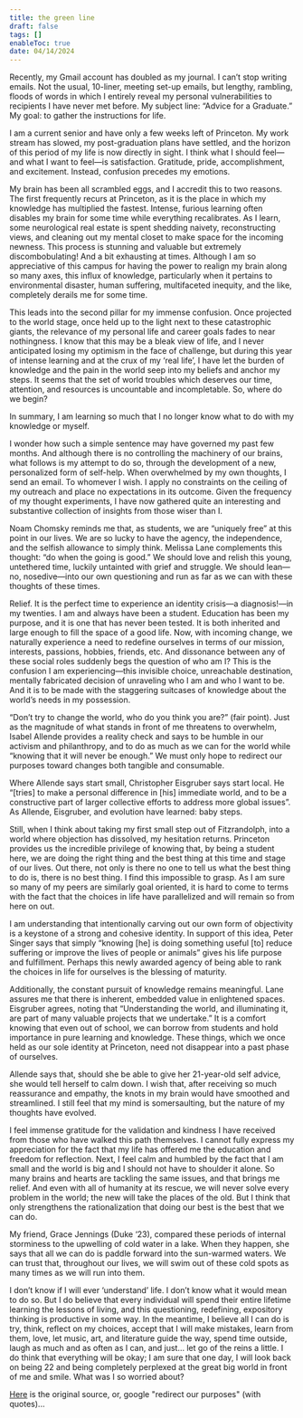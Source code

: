 ```yaml
---
title: the green line
draft: false
tags: []
enableToc: true
date: 04/14/2024
---
```

Recently, my Gmail account has doubled as my journal. I can’t stop writing emails. Not the usual, 10-liner, meeting set-up emails, but lengthy, rambling, floods of words in which I entirely reveal my personal vulnerabilities to recipients I have never met before. My subject line: “Advice for a Graduate.” My goal: to gather the instructions for life. 


  
I am a current senior and have only a few weeks left of Princeton. My work stream has slowed, my post-graduation plans have settled, and the horizon of this period of my life is now directly in sight. I think what I should feel—and what I want to feel—is satisfaction. Gratitude, pride, accomplishment, and excitement. Instead, confusion precedes my emotions. 

  

My brain has been all scrambled eggs, and I accredit this to two reasons. The first frequently recurs at Princeton, as it is the place in which my knowledge has multiplied the fastest. Intense, furious learning often disables my brain for some time while everything recalibrates. As I learn, some neurological real estate is spent shedding naivety, reconstructing views, and cleaning out my mental closet to make space for the incoming newness. This process is stunning and valuable but extremely discombobulating! And a bit exhausting at times. Although I am so appreciative of this campus for having the power to realign my brain along so many axes, this influx of knowledge, particularly when it pertains to environmental disaster, human suffering, multifaceted inequity, and the like, completely derails me for some time. 

  

This leads into the second pillar for my immense confusion. Once projected to the world stage, once held up to the light next to these catastrophic giants, the relevance of my personal life and career goals fades to near nothingness. I know that this may be a bleak view of life, and I never anticipated losing my optimism in the face of challenge, but during this year of intense learning and at the crux of my ‘real life’, I have let the burden of knowledge and the pain in the world seep into my beliefs and anchor my steps. It seems that the set of world troubles which deserves our time, attention, and resources is uncountable and incompletable. So, where do we begin?

  

In summary, I am learning so much that I no longer know what to do with my knowledge or myself. 

  

I wonder how such a simple sentence may have governed my past few months. And although there is no controlling the machinery of our brains, what follows is my attempt to do so, through the development of a new, personalized form of self-help. When overwhelmed by my own thoughts, I send an email. To whomever I wish. I apply no constraints on the ceiling of my outreach and place no expectations in its outcome. Given the frequency of my thought experiments, I have now gathered quite an interesting and substantive collection of insights from those wiser than I. 

  

Noam Chomsky reminds me that, as students, we are “uniquely free” at this point in our lives. We are so lucky to have the agency, the independence, and the selfish allowance to simply think. Melissa Lane complements this thought: “do when the going is good.” We should love and relish this young, untethered time, luckily untainted with grief and struggle. We should lean—no, nosedive—into our own questioning and run as far as we can with these thoughts of these times. 

  

Relief. It is the perfect time to experience an identity crisis—a diagnosis!—in my twenties. I am and always have been a student. Education has been my purpose, and it is one that has never been tested. It is both inherited and large enough to fill the space of a good life. Now, with incoming change, we naturally experience a need to redefine ourselves in terms of our mission, interests, passions, hobbies, friends, etc. And dissonance between any of these social roles suddenly begs the question of who am I? This is the confusion I am experiencing—this invisible choice, unreachable destination, mentally fabricated decision of unraveling who I am and who I want to be. And it is to be made with the staggering suitcases of knowledge about the world’s needs in my possession. 

  

“Don’t try to change the world, who do you think you are?” (fair point). Just as the magnitude of what stands in front of me threatens to overwhelm, Isabel Allende provides a reality check and says to be humble in our activism and philanthropy, and to do as much as we can for the world while “knowing that it will never be enough.” We must only hope to redirect our purposes toward changes both tangible and consumable.   

  

Where Allende says start small, Christopher Eisgruber says start local. He “[tries] to make a personal difference in [his] immediate world, and to be a constructive part of larger collective efforts to address more global issues”. As Allende, Eisgruber, and evolution have learned: baby steps. 

  

Still, when I think about taking my first small step out of Fitzrandolph, into a world where objection has dissolved, my hesitation returns. Princeton provides us the incredible privilege of knowing that, by being a student here, we are doing the right thing and the best thing at this time and stage of our lives. Out there, not only is there no one to tell us what the best thing to do is, there is no best thing. I find this impossible to grasp. As I am sure so many of my peers are similarly goal oriented, it is hard to come to terms with the fact that the choices in life have parallelized and will remain so from here on out.

  

I am understanding that intentionally carving out our own form of objectivity is a keystone of a strong and cohesive identity. In support of this idea, Peter Singer says that simply “knowing [he] is doing something useful [to] reduce suffering or improve the lives of people or animals” gives his life purpose and fulfillment. Perhaps this newly awarded agency of being able to rank the choices in life for ourselves is the blessing of maturity. 

  

Additionally, the constant pursuit of knowledge remains meaningful. Lane assures me that there is inherent, embedded value in enlightened spaces. Eisgruber agrees, noting that “Understanding the world, and illuminating it, are part of many valuable projects that we undertake.” It is a comfort knowing that even out of school, we can borrow from students and hold importance in pure learning and knowledge. These things, which we once held as our sole identity at Princeton, need not disappear into a past phase of ourselves. 

  

Allende says that, should she be able to give her 21-year-old self advice, she would tell herself to calm down. I wish that, after receiving so much reassurance and empathy, the knots in my brain would have smoothed and streamlined. I still feel that my mind is somersaulting, but the nature of my thoughts have evolved.

  

I feel immense gratitude for the validation and kindness I have received from those who have walked this path themselves. I cannot fully express my appreciation for the fact that my life has offered me the education and freedom for reflection. Next, I feel calm and humbled by the fact that I am small and the world is big and I should not have to shoulder it alone. So many brains and hearts are tackling the same issues, and that brings me relief. And even with all of humanity at its rescue, we will never solve every problem in the world; the new will take the places of the old. But I think that only strengthens the rationalization that doing our best is the best that we can do. 

  

My friend, Grace Jennings (Duke ‘23), compared these periods of internal storminess to the upwelling of cold water in a lake. When they happen, she says that all we can do is paddle forward into the sun-warmed waters. We can trust that, throughout our lives, we will swim out of these cold spots as many times as we will run into them.

  

I don’t know if I will ever ‘understand’ life. I don’t know what it would mean to do so. But I do believe that every individual will spend their entire lifetime learning the lessons of living, and this questioning, redefining, expository thinking is productive in some way. In the meantime, I believe all I can do is try, think, reflect on my choices, accept that I will make mistakes, learn from them, love, let music, art, and literature guide the way, spend time outside, laugh as much and as often as I can, and just… let go of the reins a little. I do think that everything will be okay; I am sure that one day, I will look back on being 22 and being completely perplexed at the great big world in front of me and smile. What was I so worried about?


[Here](https://nassauweekly.com/the-meaning-of-life-according-to-my-inbox/#google_vignette) is the original source, or, google "redirect our purposes" (with quotes)...

